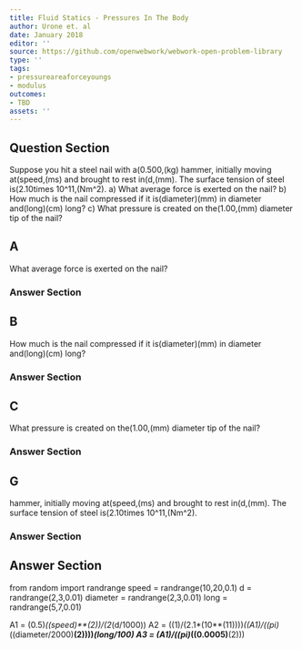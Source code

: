 ```yaml
---
title: Fluid Statics - Pressures In The Body
author: Urone et. al
date: January 2018
editor: ''
source: https://github.com/openwebwork/webwork-open-problem-library
type: ''
tags:
- pressureareaforceyoungs
- modulus
outcomes:
- TBD
assets: ''
---
```


## Question Section 

Suppose you hit a steel nail with a(0.500,(kg) hammer, initially moving at(speed,(ms)  and brought to rest in(d,(mm). The surface tension of steel is(2.10times 10^11,(Nm^2).
a) What average force is exerted on the nail?
b) How much is the nail compressed if it is(diameter)(mm) in diameter and(long)(cm) long? 
c) What pressure is created on the(1.00,(mm) diameter tip of the nail?
## A
What average force is exerted on the nail?
### Answer Section
## B
How much is the nail compressed if it is(diameter)(mm) in diameter and(long)(cm) long? 
### Answer Section
## C
What pressure is created on the(1.00,(mm) diameter tip of the nail?
### Answer Section
## G
hammer, initially moving at(speed,(ms)  and brought to rest in(d,(mm). The surface tension of steel is(2.10times 10^11,(Nm^2).
### Answer Section


## Answer Section

from random import randrange
speed = randrange(10,20,0.1)
d = randrange(2,3,0.01)
diameter = randrange(2,3,0.01)
long = randrange(5,7,0.01)

A1 = (0.5)*((speed)**(2))/(2*(d/1000))
A2 = ((1)/(2.1*(10**(11))))*((A1)/((pi)*((diameter/2000)**(2))))*(long/100)
A3 = (A1)/((pi)*((0.0005)**(2)))